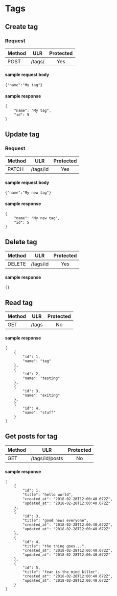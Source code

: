 # Tags

## Create tag

### Request

| Method        | ULR          | Protected          |
| ------------- |:-------------:|:-------------:|
| POST      | /tags/ | Yes |

#### sample request body
```
{"name":"My tag"}
```


#### sample response
```
{
    "name": "My tag",
    "id": 5
}
```

## Update tag

### Request

| Method        | ULR          | Protected          |
| ------------- |:-------------:|:-------------:|
| PATCH     | /tags/id | Yes |

#### sample request body
```
{"name":"My new tag"}
```

#### sample response
```
{
    "name": "My new tag",
    "id": 5
}
```

## Delete tag

| Method        | ULR          | Protected          |
| ------------- |:-------------:|:-------------:|
| DELETE     | /tags/id | Yes |

#### sample response
```
{}
```

## Read tag

| Method        | ULR          | Protected          |
| ------------- |:-------------:|:-------------:|
| GET     | /tags | No |

#### sample response
```
[
    {
        "id": 1,
        "name": "tag"
    },
    {
        "id": 2,
        "name": "testing"
    },
    {
        "id": 3,
        "name": "exiting"
    },
    {
        "id": 4,
        "name": "stuff"
    }
]
```

## Get posts for tag

| Method        | ULR          | Protected          |
| ------------- |:-------------:|:-------------:|
| GET     | /tags/id/posts | No |


#### sample response
```
[
    {
        "id": 1,
        "title": "hello world",
        "created_at": "2018-02-28T12:00:40.672Z",
        "updated_at": "2018-02-28T12:00:40.672Z"
    },
    {
        "id": 3,
        "title": "good news everyone",
        "created_at": "2018-02-28T12:00:40.672Z",
        "updated_at": "2018-02-28T12:00:40.672Z"
    },
    {
        "id": 4,
        "title": "the thing goes...",
        "created_at": "2018-02-28T12:00:40.672Z",
        "updated_at": "2018-02-28T12:00:40.672Z"
    },
    {
        "id": 5,
        "title": "fear is the mind killer",
        "created_at": "2018-02-28T12:00:40.672Z",
        "updated_at": "2018-02-28T12:00:40.672Z"
    }
]
```